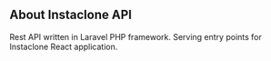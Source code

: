 ## About Instaclone API

Rest API written in Laravel PHP framework. Serving entry points for Instaclone React application.
